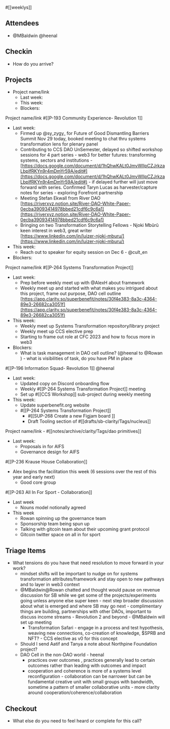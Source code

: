 #[[weeklys]] 
## Attendees
- @MBaldwin @heenal 

## Checkin
- How do you arrive?

## Projects
- Project name/link
	- Last week:
	- This week:
	- Blockers:

Project name/link #[[P-193 Community Experience- Revolution 1]] 
- Last week:
	- Firmed up @sy_zygy_ for Future of Good Dismantling Barriers Summit Nov 29 today, booked meeting to chat thru systems transformation lens for plenary panel
	- Contributing to CCS DAO UnSemester, delayed so shifted workshop sessions for 4 part series - web3 for better futures: transforming systems, sectors and institutions - [https://docs.google.com/document/d/1hQhwKALt0JmvWlIpCZJrkzaLbpIfRKYn9r4mDmYr59A/edit#](https://docs.google.com/document/d/1hQhwKALt0JmvWlIpCZJrkzaLbpIfRKYn9r4mDmYr59A/edit#)  - if delayed further will just move forward with series. Confirmed Taryn Lucas as harvester/capture notes for series - exploring Forefront partnership
	- Meeting Stefan Ekwall from River DAO [https://riverxyz.notion.site/River-DAO-White-Paper-0ecba39093414978bbed21cdf6c9c6a1](https://riverxyz.notion.site/River-DAO-White-Paper-0ecba39093414978bbed21cdf6c9c6a1) 
	- Bringing on two Transformation Storytelling Fellows - Njoki Mbũrũ keen interest in web3, great writer [https://www.linkedin.com/in/luizer-njoki-mburu/](https://www.linkedin.com/in/luizer-njoki-mburu/) 
- This week:
	- Reach out to speaker for equity session on Dec 6 - @cult_en 
- Blockers:

Project name/link #[[P-264 Systems Transformation Project]] 
- Last week:
	- Prep before weekly meet up with @AlexH about framework 
	- Weekly meet up and started with what makes you intrigued about this project, frame out purpose, DAO cell outline [https://app.clarity.so/superbenefit/notes/30f4e383-8a3c-4364-89e3-26682ca3051f](https://app.clarity.so/superbenefit/notes/30f4e383-8a3c-4364-89e3-26682ca3051f)  
- This week:
	- Weekly meet up Systems Transformation repository/library project
	- Weekly meet up CCS elective prep
	- Starting to frame out role at CFC 2023 and how to focus more in web3 
- Blockers:
	- What is task management in DAO cell outline? (@heenal to @Rowan  ) - what is visibilities of task, do you have PM in place 

#[[P-196 Information Squad- Revolution 1]] @heenal 
- Last week:
	- Updated copy on Discord onboarding flow
	- Weekly #[[P-264 Systems Transformation Project]] meeting 
	- Set up #[[CCS Workshop]] sub-project during weekly meeting
- This week:
	- Update superbenefit.org website
	- #[[P-264 Systems Transformation Project]]
		- #[[SUP-268 Create a new Figjam board ]] 
		- Draft Tooling section of #[[drafts/sb-clarity/Tags/nucleus]]

Project name/link - #[[notes/archive/clarity/Tags/dao primitives]] 
- Last week: 
	- Proposals in for AIFS
	- Governance design for AIFS

#[[P-236 Krause House Collaboration]] 
- Alex begins the facilitation this week (6 sessions over the rest of this year and early next)
	- Good core group

#[[P-263 All In For Sport - Collaboration]]
- Last week
	- Nouns model notionally agreed
- This week
	- Rowan spinning up the governance team
	- Sponsorship team being spun up
	- Talking with gitcoin team about their upcoming grant protocol
	- Gitcoin twitter space on all in for sport

## Triage Items
- What tensions do you have that need resolution to move forward in your work?
	- mindset shifts will be important to nudge on for systems transformation attributes/framework and stay open to new pathways and to layer in web3 context
	- @MBaldwin@Rowan  chatted and thought would pause on revenue discussion for SB while we get some of the projects/experiments going unless anyone else super keen - next step broader discussion about what is emerged and where SB may go next - complimentary things are building, partnerships with other DAOs, important to discuss income streams - Revolution 2 and beyond - @MBaldwin will set up meeting
		- Transformation Safari - engage in a process and test hypothesis, weaving new connections, co-creation of knowledge, $SPRB and NFT? - CCS elective as v0 for this concept
	- Should I send Aatif and Tanya a note about Northpine Foundation project?
	- DAO Cell in the non-DAO world - heenal
		- practices over outcomes , practices generally lead to certain outcomes rather than leading with outcomes and impact
		- cooperation and coherence is more of a systems level reconfiguration - collaboration can be narrower but can be fundamental creative unit with small groups with bandwidth, sometime a pattern of smaller collaborative units - more clarity around cooperation/coherence/collaboration

## Checkout
- What else do you need to feel heard or complete for this call?
